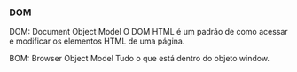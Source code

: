 ### DOM
DOM:  Document Object Model
O DOM HTML é um padrão de como acessar e modificar os elementos HTML de uma página.

BOM: Browser Object Model
Tudo o que está dentro do objeto window.
